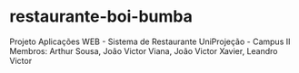 # restaurante-boi-bumba
Projeto Aplicações WEB -  Sistema de Restaurante
UniProjeção - Campus II
Membros: Arthur Sousa, João Victor Viana, João Victor Xavier, Leandro Victor
